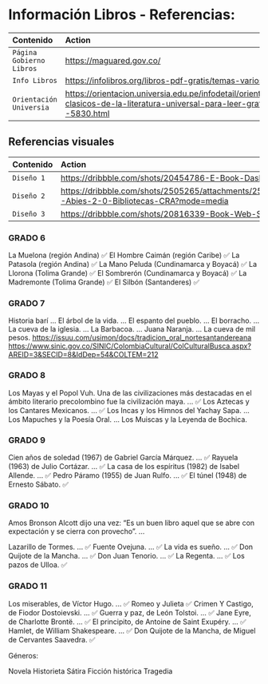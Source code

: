 # Información Libros - Referencias:

| Contenido                 | Action                                                                                                                                          |
| :------------------------ | :-----------------------------------------------------------------------------------------------------------------------------------------------|
| `Página Gobierno Libros`  | https://maguared.gov.co/                                                                                                                        |
| `Info Libros`             | https://infolibros.org/libros-pdf-gratis/temas-varios/clasicos/                                                                                 |
| `Orientación Universia`   | https://orientacion.universia.edu.pe/infodetail/orientacion/consejos/100-clasicos-de-la-literatura-universal-para-leer-gratis-en-pdf--5830.html |

## Referencias visuales

| Contenido                 | Action                                                                                      |
| :------------------------ | :------------------------------------------------------------------------------------------ |
| `Diseño 1`                | https://dribbble.com/shots/20454786-E-Book-Dashboard                                        |
| `Diseño 2`                | https://dribbble.com/shots/2505265/attachments/2505265-Abies-2-0-Bibliotecas-CRA?mode=media |
| `Diseño 3`                | https://dribbble.com/shots/20816339-Book-Web-Store                                          |


### GRADO 6
La Muelona (región Andina) ✅
El Hombre Caimán (región Caribe) ✅
La Patasola (región Andina) ✅
La Mano Peluda (Cundinamarca y Boyacá) ✅
La Llorona (Tolima Grande) ✅
El Sombrerón (Cundinamarca y Boyacá) ✅
La Madremonte (Tolima Grande) ✅
El Silbón (Santanderes) ✅

### GRADO 7

Historia barí ...
El árbol de la vida. ...
El espanto del pueblo. ...
El borracho. ...
La cueva de la iglesia. ...
La Barbacoa. ...
Juana Naranja. ...
La cueva de mil pesos.
https://issuu.com/usimon/docs/tradicion_oral_nortesantandereana
https://www.sinic.gov.co/SINIC/ColombiaCultural/ColCulturalBusca.aspx?AREID=3&SECID=8&IdDep=54&COLTEM=212

### GRADO 8

Los Mayas y el Popol Vuh. Una de las civilizaciones más destacadas en el ámbito literario precolombino fue la civilización maya. ... ✅
Los Aztecas y los Cantares Mexicanos. ... ✅
Los Incas y los Himnos del Yachay Sapa. ...
Los Mapuches y la Poesía Oral. ...
Los Muiscas y la Leyenda de Bochica.


### GRADO 9

Cien años de soledad (1967) de Gabriel García Márquez. ... ✅
Rayuela (1963) de Julio Cortázar. ... ✅
La casa de los espíritus (1982) de Isabel Allende. ... ✅
Pedro Páramo (1955) de Juan Rulfo. ... ✅
El túnel (1948) de Ernesto Sábato. ✅

### GRADO 10

Amos Bronson Alcott dijo una vez: “Es un buen libro aquel que se abre con expectación y se cierra con provecho”. ...

Lazarillo de Tormes. ... ✅
Fuente Ovejuna. ... ✅
La vida es sueño. ... ✅
Don Quijote de la Mancha. ... ✅
Don Juan Tenorio. ... ✅
La Regenta. ... ✅
Los pazos de Ulloa. ✅

### GRADO 11

Los miserables, de Víctor Hugo. ... ✅
Romeo y Julieta ✅
Crimen Y Castigo, de Fiodor Dostoievski. ... ✅
Guerra y paz, de León Tolstoi. ... ✅
Jane Eyre, de Charlotte Brontë. ... ✅
El principito, de Antoine de Saint Exupéry. ... ✅
Hamlet, de William Shakespeare. ... ✅
Don Quijote de la Mancha, de Miguel de Cervantes Saavedra. ✅

Géneros:

Novela
Historieta
Sátira
Ficción histórica
Tragedia